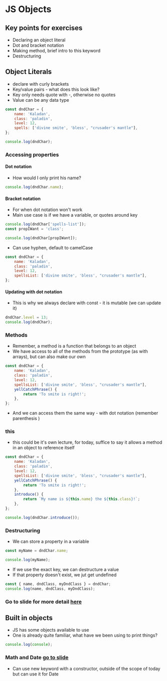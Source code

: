 # JS Objects

## Key points for exercises

-   Declaring an object literal
-   Dot and bracket notation
-   Making method, brief intro to this keyword
-   Destructuring

## Object Literals

-   declare with curly brackets
-   Key/value pairs - what does this look like?
-   Key only needs quote with -, otherwise no quotes
-   Value can be any data type

```js
const dndChar = {
    name: 'Kaladan',
    class: 'paladin',
    level: 12,
    spells: ['divine smite', 'bless', "crusader's mantle"],
};

console.log(dndChar);
```

### Accessing properties

#### Dot notation

-   How would I only print his name?

```js
console.log(dndChar.name);
```

#### Bracket notation

-   For when dot notation won't work
-   Main use case is if we have a variable, or quotes around key

```js
console.log(dndChar['spells-list']);
const propIWant = 'class';

console.log(dndChar[propIWant]);
```

-   Can use hyphen, default to camelCase

```js
const dndChar = {
    name: 'Kaladan',
    class: 'paladin',
    level: 12,
    spellsList: ['divine smite', 'bless', "crusader's mantle"],
};
```

#### Updating with dot notation

-   This is why we always declare with const - it is mutable (we can update it)

```js
dndChar.level = 13;
console.log(dndChar);
```

### Methods

-   Remember, a method is a function that belongs to an object
-   We have access to all of the methods from the prototype (as with arrays), but can also make our own

```js
const dndChar = {
    name: 'Kaladan',
    class: 'paladin',
    level: 12,
    spellsList: ['divine smite', 'bless', "crusader's mantle"],
    yellCatchPhrase() {
        return 'To smite is right!';
    },
};
```

-   And we can access them the same way - with dot notation (remember parenthesis )

### this

-   this could be it's own lecture, for today, suffice to say it allows a method in an object to reference itself

```js
const dndChar = {
    name: 'Kaladan',
    class: 'paladin',
    level: 12,
    spellsList: ['divine smite', 'bless', "crusader's mantle"],
    yellCatchPhrase() {
        return 'To smite is right!';
    },
    introduce() {
        return `My name is ${this.name} the ${this.class}!`;
    },
};

console.log(dndChar.introduce());
```

### Destructuring

-   We can store a property in a variable

```js
const myName = dndChar.name;

console.log(myName);
```

-   If we use the exact key, we can destructure a value
-   If that property doesn't exist, we jut get undefined

```js
const { name, dndClass, myDndClass } = dndChar;
console.log(name, dndClass, myDndClass);
```

### Go to slide for more detail [here](https://playground.wbscod.in/static/javascript-objects-i/3)

## Built in objects

-   JS has some objects available to use
-   One is already quite familiar, what have we been using to print things?

```js
console.log(console);
```

### Math and Date [go to slide](https://playground.wbscod.in/static/javascript-objects-i/2)

-   Can use new keyword with a constructor, outside of the scope of today but can use it for Date
